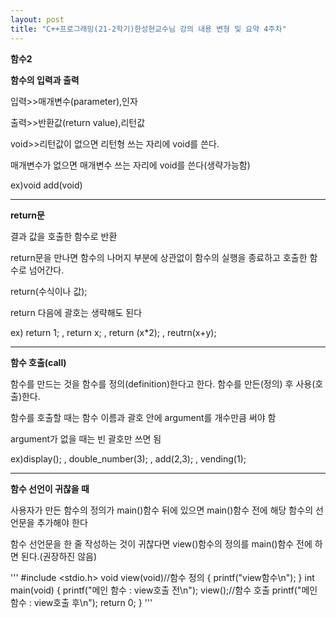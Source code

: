 ```yaml
---
layout: post
title: "C++프로그래밍(21-2학기)한성현교수님 강의 내용 변형 및 요약 4주차"
---
```


__함수2__

__함수의 입력과 출력__

입력>>매개변수(parameter),인자

출력>>반환값(return value),리턴값

void>>리턴값이 없으면 리턴형 쓰는 자리에 void를 쓴다.

매개변수가 없으면 매개변수 쓰는 자리에 void를 쓴다(생략가능함)

ex)void add(void)

---

__return문__

결과 값을 호출한 함수로 반환

return문을 만나면 함수의 나머지 부분에 상관없이 함수의 실행을
종료하고 호출한 함수로 넘어간다.

return(수식이나 값); 

return 다음에 괄호는 생략해도 된다

ex) return 1; ,  return x; ,   return (x*2); ,  reutrn(x+y);

---

__함수 호출(call)__

함수를 만드는 것을 함수를 정의(definition)한다고 한다.
함수를 만든(정의) 후 사용(호출)한다.

함수를 호출할 때는 함수 이름과 괄호 안에 argument를 개수만큼
써야 함

argument가 없을 때는 빈 괄호만 쓰면 됨

ex)display(); ,  double_number(3); ,  add(2,3); ,  vending(1);

---

__함수 선언이 귀찮을 때__

사용자가 만든 함수의 정의가 main()함수 뒤에 있으면 main()함수 전에 해당 함수의
선언문을 추가해야 한다

함수 선언문을 한 줄 작성하는 것이 귀찮다면 view()함수의 정의를 main()함수 전에 하면 된다.(권장하진 않음)

'''
#include <stdio.h> 
void view(void)//함수 정의
{ 
printf("view함수\n"); 
} 
int main(void) 
{ 
printf("메인 함수 : view호출 전\n"); 
view();//함수 호출
printf("메인 함수 : view호출 후\n"); 
return 0; 
}
'''












